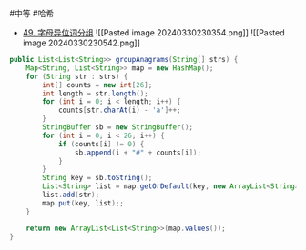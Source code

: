 #中等 #哈希 

* [49. 字母异位词分组](https://leetcode.cn/problems/group-anagrams/)
![[Pasted image 20240330230354.png]]
![[Pasted image 20240330230542.png]]


```java
public List<List<String>> groupAnagrams(String[] strs) {
	Map<String, List<String>> map = new HashMap();
	for (String str : strs) {
		int[] counts = new int[26];
		int length = str.length();
		for (int i = 0; i < length; i++) {
			counts[str.charAt(i) - 'a']++;
		}
		StringBuffer sb = new StringBuffer();
		for (int i = 0; i < 26; i++) {
			if (counts[i] != 0) {
				sb.append(i + "#" + counts[i]); 
			}
		}
		String key = sb.toString();
		List<String> list = map.getOrDefault(key, new ArrayList<String>());
		list.add(str);
		map.put(key, list);;
	}

	return new ArrayList<List<String>>(map.values());
}
```
